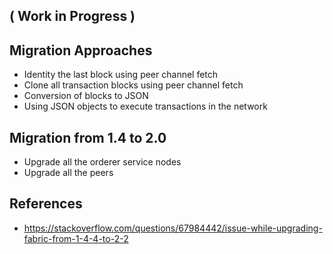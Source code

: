 ## ( Work in Progress )

## Migration Approaches
- Identity the last block using peer channel fetch
- Clone all transaction blocks using peer channel fetch
- Conversion of blocks to JSON
- Using JSON objects to execute transactions in the network

## Migration from 1.4 to 2.0
- Upgrade all the orderer service nodes
- Upgrade all the peers 

## References
- https://stackoverflow.com/questions/67984442/issue-while-upgrading-fabric-from-1-4-4-to-2-2
